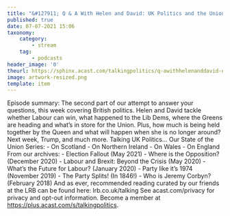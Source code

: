 ```yaml
---
title: "&#127911; Q & A With Helen and David: UK Politics and the Union"
published: true
date: 07-07-2021 15:06
taxonomy:
    category:
        - stream
    tag:
        - podcasts
header_image: '0'
theurl: https://sphinx.acast.com/talkingpolitics/q-awithhelenanddavid-ukpoliticsandtheunion/media.mp3?tk=eyJ0ayI6ImRlZmF1bHQiLCJhZHMiOnRydWUsInNwb25zIjp0cnVlLCJpbiI6Imh0dHBzOi8vYXRlYW0tcGVnYXN1cy1hc3NldHMtYnVja2V0LXByb2QuczMuZXUtd2VzdC0xLmFtYXpvbmF3cy5jb20vOWEwM2ZlOWUtMWZmMC00ZGNjLWIzZjYtNTBiZDFmMDE2ZWE0L2F1ZGlvL3B1YmxpY2ludHJvLWttM212MTR1LWZpbmFsX3RwX25ld19tZXNzYWdlX2Zvcl9taXhpbmcubXAzIiwic3RhdHVzIjoicHVibGljIn0=&sig=YJDYeCbjh8Vv2alfxczt4W1jRdefj0vKKjmaxO-0jJ0
image: artwork-resized.png
template: item
--- 
```

Episode summary: The second part of our attempt to answer your questions, this week covering British politics. Helen and David tackle whether Labour can win, what happened to the Lib Dems, where the Greens are heading and what’s in store for the Union. Plus, how much is being held together by the Queen and what will happen when she is no longer around? Next week, Trump, and much more. Talking UK Politics… Our State of the Union Series: - On Scotland - On Northern Ireland - On Wales - On England From our archives: - Election Fallout (May 2021) - Where is the Opposition? (December 2020) - Labour and Brexit: Beyond the Crisis (May 2020) - What’s the Future for Labour? (January 2020) - Party like it’s 1974 (November 2019) - The Party Splits! (In 1846!) - Who is Jeremy Corbyn? (February 2018) And as ever, recommended reading curated by our friends at the LRB can be found here: lrb.co.uk/talking See acast.com/privacy for privacy and opt-out information. Become a member at https://plus.acast.com/s/talkingpolitics.
